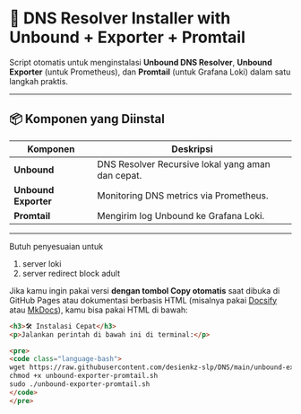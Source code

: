 # 🧠 DNS Resolver Installer with Unbound + Exporter + Promtail

Script otomatis untuk menginstalasi **Unbound DNS Resolver**, **Unbound Exporter** (untuk Prometheus), dan **Promtail** (untuk Grafana Loki) dalam satu langkah praktis.

---

## 📦 Komponen yang Diinstal

| Komponen         | Deskripsi                                                                 |
|------------------|---------------------------------------------------------------------------|
| **Unbound**       | DNS Resolver Recursive lokal yang aman dan cepat.                        |
| **Unbound Exporter** | Monitoring DNS metrics via Prometheus.                                |
| **Promtail**       | Mengirim log Unbound ke Grafana Loki.                                   |

---
Butuh penyesuaian untuk
1. server loki
2. server redirect block adult

Jika kamu ingin pakai versi **dengan tombol Copy otomatis** saat dibuka di GitHub Pages atau dokumentasi berbasis HTML (misalnya pakai [Docsify](https://docsify.js.org) atau [MkDocs](https://www.mkdocs.org/)), kamu bisa pakai HTML di bawah:

```html
<h3>🛠️ Instalasi Cepat</h3>
<p>Jalankan perintah di bawah ini di terminal:</p>

<pre>
<code class="language-bash">
wget https://raw.githubusercontent.com/desienkz-slp/DNS/main/unbound-exporter-promtail.sh
chmod +x unbound-exporter-promtail.sh
sudo ./unbound-exporter-promtail.sh
</code>
</pre>
